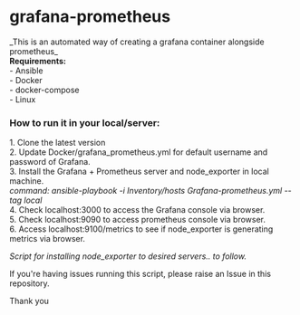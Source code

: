 # grafana-prometheus
</h2>_This is an automated way of creating a grafana container alongside prometheus_</h2><br>
<b>Requirements:</b><br>
- Ansible<br>
- Docker<br>
- docker-compose<br>
- Linux<br>
<h3>How to run it in your local/server:</h3>
1. Clone the latest version <br>
2. Update Docker/grafana_prometheus.yml for default username and password of Grafana.<br>
3. Install the Grafana + Prometheus server  and node_exporter in local machine.<br>
  <i> command: ansible-playbook -i Inventory/hosts Grafana-prometheus.yml --tag local</i><br>
4. Check localhost:3000 to access the Grafana console via browser.<br>
5. Check localhost:9090 to access prometheus console via browser.<br>
6. Access localhost:9100/metrics to see if node_exporter is generating metrics via browser.<br>


_Script for installing node_exporter to desired servers.. to follow._


If you're having issues running this script, please raise an Issue in this repository.

Thank you
